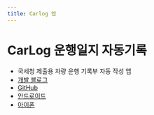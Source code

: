 ```yaml
---
title: Carlog 앱
---
```


# 	CarLog 운행일지 자동기록

- 국세청 제출용 차량 운행 기록부 자동 작성 앱
- [개발 블로그](https://blog.naver.com/PostList.nhn?blogId=henasys&from=postList&categoryNo=10)
- [GitHub](https://github.com/henasys/car-log)
- [안드로이드](https://play.google.com/store/apps/details?id=com.henasys.app.carlog)
- [아이폰](https://apps.apple.com/app/id1516086800)
